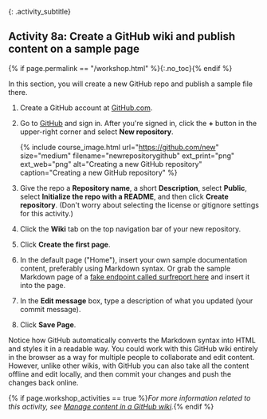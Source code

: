 {: .activity_subtitle}
## <i class="fa fa-user-circle"></i> Activity 8a: Create a GitHub wiki and publish content on a sample page
{% if page.permalink == "/workshop.html" %}{:.no_toc}{% endif %}

In this section, you will create a new GitHub repo and publish a sample file there.

1.  Create a GitHub account at [GitHub.com](http://github.com).
2.  Go to [GitHub](https://github.com) and sign in. After you're signed in, click the **+** button in the upper-right corner and select **New repository**.

    {% include course_image.html url="https://github.com/new" size="medium" filename="newrepositorygithub" ext_print="png" ext_web="png" alt="Creating a new GitHub repository" caption="Creating a new GitHub repository" %}

3.  Give the repo a **Repository name**, a short **Description**, select **Public**, select **Initialize the repo with a README**, and then click **Create repository**. (Don't worry about selecting the license or gitignore settings for this activity.)
4.  Click the **Wiki** tab on the top navigation bar of your new repository.
5.  Click **Create the first page**. 
6.  In the default page ("Home"), insert your own sample documentation content, preferably using Markdown syntax. Or grab the sample Markdown page of a <a href="https://idratherbewriting.com/learnapidoc/assets/files/surfreportendpointdoc.md">fake endpoint called surfreport here</a> and insert it into the page.
6.  In the **Edit message** box, type a description of what you updated (your commit message).
7.  Click **Save Page**.

Notice how GitHub automatically converts the Markdown syntax into HTML and styles it in a readable way. You could work with this GitHub wiki entirely in the browser as a way for multiple people to collaborate and edit content. However, unlike other wikis, with GitHub you can also take all the content offline and edit locally, and then commit your changes and push the changes back online.

{% if page.workshop_activities == true %}*For more information related to this activity, see [Manage content in a GitHub wiki]({{site.rooturl}}pubapis_github_wikis.html).*{% endif %}
